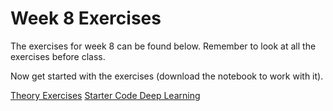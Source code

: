 # Week 8 Exercises
The exercises for week 8 can be found below. Remember to look at all the exercises before class.

Now get started with the exercises (download the notebook to work with it).

[Theory Exercises](theory.ipynb)
[Starter Code Deep Learning](conv_cifar.ipynb)
